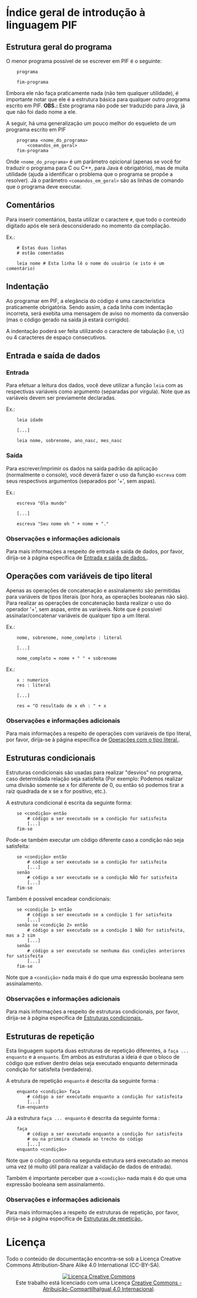# Índice geral de introdução à linguagem PIF

## Estrutura geral do programa

O menor programa possível de se escrever em PIF é o seguinte:

```
	programa
	
	fim-programa
```

Embora ele não faça praticamente nada (não tem qualquer utilidade), é importante notar que ele é a estrutura básica para qualquer outro programa escrito em PIF. **OBS.:** Este programa não pode ser traduzido para Java, já que não foi dado nome a ele.

A seguir, há uma generalização um pouco melhor do esqueleto de um programa escrito em PIF

```
	programa <nome_do_programa>
		<comandos_em_geral>
	fim-programa
```

Onde `<nome_do_programa>` é um parâmetro opicional (apenas se você for traduzir o programa para C ou C++, para Java é obrigatório), mas de muita utilidade (ajuda a identificar o problema que o programa se propõe a resolver). Já o parâmetro `<comandos_em_geral>` são as linhas de comando que o programa deve executar.

## Comentários

Para inserir comentários, basta utilizar o caractere `#`, que todo o conteúdo digitado após ele será desconsiderado no momento da compilação.

Ex.:

```
	# Estas duas linhas
	# estão comentadas
	
	leia nome # Esta linha lê o nome do usuário (e isto é um comentário)
```

## Indentação

Ao programar em PIF, a elegância do código é uma característica praticamente obrigatória. Sendo assim, a cada linha com indentação incorreta, será exebita uma mensagem de aviso no momento da conversão (mas o código gerado na saída já estará corrigido).

A indentação poderá ser feita utilizando o caractere de tabulação (i.e, `\t`) ou 4 caracteres de espaço consecutivos.

## Entrada e saída de dados

### Entrada

Para efetuar a leitura dos dados, você deve utilizar a função `leia` com as respectivas variáveis como argumento (separadas por vírgula). Note que as variáveis devem ser previamente declaradas.

Ex.:

```
	leia idade
	
	[...]
	
	leia nome, sobrenome, ano_nasc, mes_nasc
```

### Saída

Para escrever/imprimir os dados na saída padrão da aplicação (normalmente o console), você deverá fazer o uso da função `escreva` com seus respectivos argumentos (separados por '+', sem aspas).

Ex.:

```
	escreva "Ola mundo"
	
	[...]
	
	escreva "Seu nome eh " + nome + "."
```

### Observações e informações adicionais

Para mais informações a respeito de entrada e saída de dados, por favor, dirija-se à página específica de [Entrada e saída de dados.](./operacoes_es.md).

## Operações com variáveis de tipo literal

Apenas as operações de concatenação e assinalamento são permitidas para variáveis de tipos literais (por hora, as operações booleanas não são).
Para realizar as operações de concatenação basta realizar o uso do operador '+', sem aspas, entre as variáveis. Note que é possível assinalar/concatenar variáveis de qualquer tipo a um literal.

Ex.:

```
	nome, sobrenome, nome_completo : literal
	
	[...]
	
	nome_completo = nome + " " + sobrenome
```

Ex.:

```
	x : numerico
	res : literal
	
	[...]
	
	res = "O resultado de x eh : " + x
```

### Observações e informações adicionais

Para mais informações a respeito de operações com variáveis de tipo literal, por favor, dirija-se à página específica de [Operações com o tipo literal.](./operacoes_literal.md).

## Estruturas condicionais

Estruturas condicionais são usadas para realizar "desvios" no programa, caso determidada relação seja satisfeita (Por exemplo: Podemos realizar uma divisão somente se x for diferente de 0, ou então só podemos tirar a raíz quadrada de x se x for positivo, etc.).

A estrutura condicional é escrita da seguinte forma:

```
	se <condição> então
		# código a ser executado se a condição for satisfeita
		[...]
	fim-se
```

Pode-se também executar um código diferente caso a condição não seja satisfeita:

```
	se <condição> então
		# código a ser executado se a condição for satisfeita
		[...]
	senão
		# código a ser executado se a condição NÃO for satisfeita
		[...]
	fim-se
```

Também é possível encadear condicionais:

```
	se <condição 1> então
		# código a ser executado se a condição 1 for satisfeita
		[...]
	senão se <condição 2> então
		# código a ser executado se a condição 1 NÃO for satisfeita, mas a 2 sim
		[...]
	senão
		# código a ser executado se nenhuma das condições anteriores for satisfeita
		[...]
	fim-se
```

Note que a `<condição>` nada mais é do que uma expressão booleana sem assinalamento.

### Observações e informações adicionais

Para mais informações a respeito de estruturas condicionais, por favor, dirija-se à página específica de [Estruturas condicionais.](./condicionais.md).

## Estruturas de repetição

Esta linguagem suporta duas estruturas de repetição diferentes, a `faça ... enquanto` e a `enquanto`. Em ambos as estruturas a ideia é que o bloco de código que estiver dentro delas seja executado enquanto determinada condição for satisfeita (verdadeira).

A etrutura de repetição `enquanto` é descrita da seguinte forma :

```
	enquanto <condição> faça
		# código a ser executado enquanto a condição for satisfeita
		[...]
	fim-enquanto
```

Já a estrutura `faça ... enquanto` é descrita da seguinte forma :

```
	faça
		# código a ser executado enquanto a condição for satisfeita
		# ou na primeira chamada ao trecho do código
		[...]
	enquanto <condição>
```

Note que o código contido na segunda estrutura será executado ao menos uma vez (é muito útil para realizar a validação de dados de entrada).

Também é importante perceber que a `<condição>` nada mais é do que uma expressão booleana sem assinalamento.

### Observações e informações adicionais

Para mais informações a respeito de estruturas de repetição, por favor, dirija-se à página específica de [Estruturas de repetição.](./repeticao.md).

# Licença

Todo o conteúdo de documentação encontra-se sob a Licença Creative Commons Attribution-Share Alike 4.0 International (CC-BY-SA).

<p align="center">
	<a rel="license" href="http://creativecommons.org/licenses/by-sa/4.0/"><img alt="Licença Creative Commons" style="border-width:0" src="https://i.creativecommons.org/l/by-sa/4.0/88x31.png" /></a><br />Este trabalho está licenciado com uma Licença <a rel="license" href="http://creativecommons.org/licenses/by-sa/4.0/">Creative Commons - Atribuição-CompartilhaIgual 4.0 Internacional</a>.
</p>
